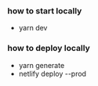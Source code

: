 ### how to start locally

- yarn dev

### how to deploy locally

- yarn generate
- netlify deploy --prod
